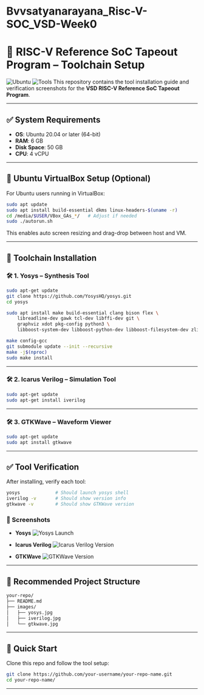 # Bvvsatyanarayana_Risc-V-SOC_VSD-Week0

# 🚀 RISC-V Reference SoC Tapeout Program – Toolchain Setup

![Ubuntu](https://img.shields.io/badge/Ubuntu-20.04+-orange?logo=ubuntu)
![Tools](https://img.shields.io/badge/Tools-Yosys%2C%20GTKWave%2C%20Icarus%20Verilog-blue)
This repository contains the tool installation guide and verification screenshots for the **VSD RISC-V Reference SoC Tapeout Program**.

---

## ✅ System Requirements

- **OS**: Ubuntu 20.04 or later (64-bit)
- **RAM**: 6 GB
- **Disk Space**: 50 GB
- **CPU**: 4 vCPU

---

## 🔧 Ubuntu VirtualBox Setup (Optional)

For Ubuntu users running in VirtualBox:

```bash
sudo apt update
sudo apt install build-essential dkms linux-headers-$(uname -r)
cd /media/$USER/VBox_GAs_*/   # Adjust if needed
sudo ./autorun.sh
````

This enables auto screen resizing and drag-drop between host and VM.

---

## 🧰 Toolchain Installation

### 🛠️ 1. Yosys – Synthesis Tool

```bash
sudo apt-get update
git clone https://github.com/YosysHQ/yosys.git
cd yosys

sudo apt install make build-essential clang bison flex \
    libreadline-dev gawk tcl-dev libffi-dev git \
    graphviz xdot pkg-config python3 \
    libboost-system-dev libboost-python-dev libboost-filesystem-dev zlib1g-dev

make config-gcc
git submodule update --init --recursive
make -j$(nproc)
sudo make install
```

---

### 🛠️ 2. Icarus Verilog – Simulation Tool

```bash
sudo apt-get update
sudo apt-get install iverilog
```

---

### 🛠️ 3. GTKWave – Waveform Viewer

```bash
sudo apt-get update
sudo apt install gtkwave
```

---

## ✅ Tool Verification

After installing, verify each tool:

```bash
yosys             # Should launch yosys shell
iverilog -v       # Should show version info
gtkwave -v        # Should show GTKWave version
```

### 📸 Screenshots

* **Yosys**
  ![Yosys Launch](images/yosys.jpg)

* **Icarus Verilog**
  ![Icarus Verilog Version](images/iverilog.jpg)

* **GTKWave**
  ![GTKWave Version](images/gtkwave.jpg)

---

## 📁 Recommended Project Structure

```bash
your-repo/
├── README.md
├── images/
│   ├── yosys.jpg
│   ├── iverilog.jpg
│   └── gtkwave.jpg

```

---

## 🚀 Quick Start

Clone this repo and follow the tool setup:

```bash
git clone https://github.com/your-username/your-repo-name.git
cd your-repo-name/
```

---



